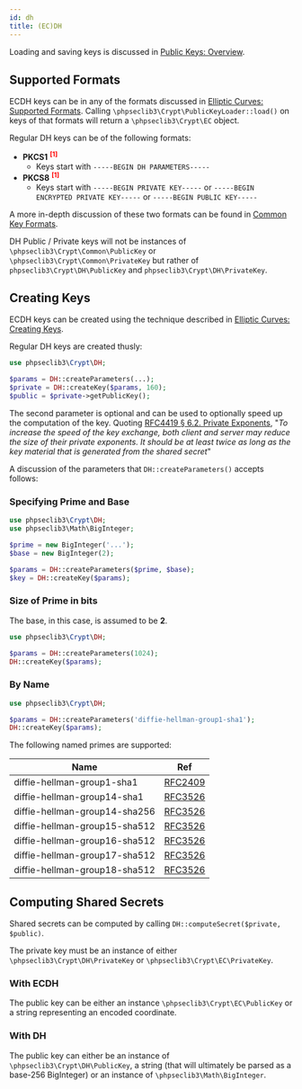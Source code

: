 ```yaml
---
id: dh
title: (EC)DH
---
```


Loading and saving keys is discussed in [Public Keys: Overview](publickeys.md).

## Supported Formats

ECDH keys can be in any of the formats discussed in [Elliptic Curves: Supported Formats](ec.md#supported-formats). Calling `\phpseclib3\Crypt\PublicKeyLoader::load()` on keys of that formats will return a `\phpseclib3\Crypt\EC` object.

Regular DH keys can be of the following formats:

- **PKCS1** <sup style="color: red"><strong>[1]</strong></sup>
  - Keys start with `-----BEGIN DH PARAMETERS-----`
- **PKCS8** <sup style="color: red"><strong>[1]</strong></sup>
  - Keys start with `-----BEGIN PRIVATE KEY-----` or `-----BEGIN ENCRYPTED PRIVATE KEY-----` or `-----BEGIN PUBLIC KEY-----`

A more in-depth discussion of these two formats can be found in [Common Key Formats](publickeys.md#common-key-formats).

DH Public / Private keys will not be instances of `\phpseclib3\Crypt\Common\PublicKey` or `\phpseclib3\Crypt\Common\PrivateKey` but rather of `phpseclib3\Crypt\DH\PublicKey` and `phpseclib3\Crypt\DH\PrivateKey`.

## Creating Keys

ECDH keys can be created using the technique described in [Elliptic Curves: Creating Keys](ec.md#creating-keys).

Regular DH keys are created thusly:

```php
use phpseclib3\Crypt\DH;

$params = DH::createParameters(...);
$private = DH::createKey($params, 160);
$public = $private->getPublicKey();
```
The second parameter is optional and can be used to optionally speed up the computation of the key. Quoting [RFC4419 § 6.2. Private Exponents](http://tools.ietf.org/html/rfc4419#section-6.2), "_To increase the speed of the key exchange, both client and server may reduce the size of their private exponents.  It should be at least twice as long as the key material that is generated from the shared secret_"

A discussion of the parameters that `DH::createParameters()` accepts follows:

### Specifying Prime and Base

```php
use phpseclib3\Crypt\DH;
use phpseclib3\Math\BigInteger;

$prime = new BigInteger('...');
$base = new BigInteger(2);

$params = DH::createParameters($prime, $base);
$key = DH::createKey($params);
```

### Size of Prime in bits

The base, in this case, is assumed to be **2**.

```php
use phpseclib3\Crypt\DH;

$params = DH::createParameters(1024);
DH::createKey($params);
```

### By Name

```php
use phpseclib3\Crypt\DH;

$params = DH::createParameters('diffie-hellman-group1-sha1');
DH::createKey($params);
```

The following named primes are supported:

| Name | Ref |
|---|---|
| diffie-hellman-group1-sha1 | [RFC2409](https://tools.ietf.org/html/rfc2409#section-6.2) |
| diffie-hellman-group14-sha1 | [RFC3526](https://tools.ietf.org/html/rfc3526#section-3) |
| diffie-hellman-group14-sha256 | [RFC3526](https://tools.ietf.org/html/rfc3526#section-3) |
| diffie-hellman-group15-sha512 | [RFC3526](https://tools.ietf.org/html/rfc3526#section-4) |
| diffie-hellman-group16-sha512 | [RFC3526](https://tools.ietf.org/html/rfc3526#section-5) |
| diffie-hellman-group17-sha512 | [RFC3526](https://tools.ietf.org/html/rfc3526#section-6) |
| diffie-hellman-group18-sha512 | [RFC3526](https://tools.ietf.org/html/rfc3526#section-7) |

## Computing Shared Secrets

Shared secrets can be computed by calling `DH::computeSecret($private, $public)`.

The private key must be an instance of either `\phpseclib3\Crypt\DH\PrivateKey` or `\phpseclib3\Crypt\EC\PrivateKey`.

### With ECDH

The public key can be either an instance `\phpseclib3\Crypt\EC\PublicKey` or a string representing an encoded coordinate.

### With DH

The public key can either be an instance of `\phpseclib3\Crypt\DH\PublicKey`, a string (that will ultimately be parsed as a base-256 BigInteger) or an instance of `\phpseclib3\Math\BigInteger`.